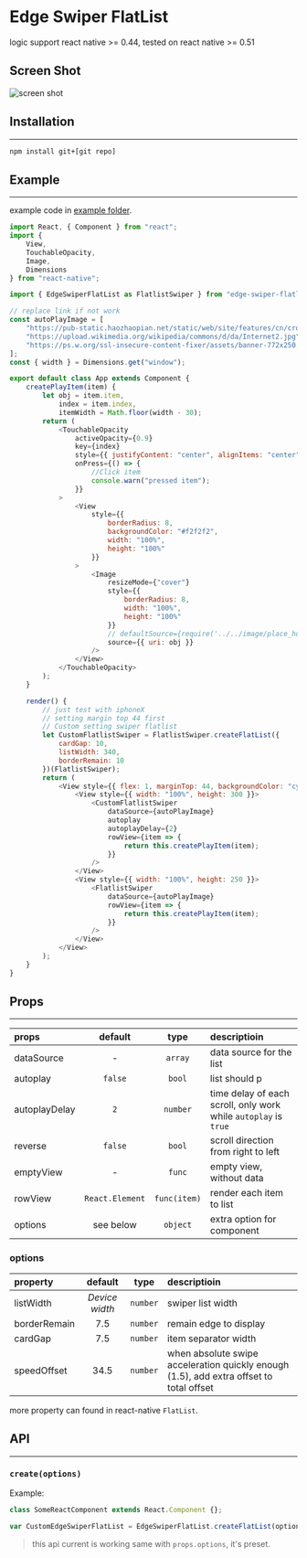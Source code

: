 # Edge Swiper FlatList

logic support react native >= 0.44, tested on react native >= 0.51

## Screen Shot

![screen shot](./docs/example.gif)

## Installation

----

```sh
npm install git+[git repo]
```

## Example

----

example code in [example folder](./example).

```javascript
import React, { Component } from "react";
import {
    View,
    TouchableOpacity,
    Image,
    Dimensions
} from "react-native";

import { EdgeSwiperFlatList as FlatlistSwiper } from "edge-swiper-flatlist";

// replace link if not work
const autoPlayImage = [
    "https://pub-static.haozhaopian.net/static/web/site/features/cn/crop/images/crop_20a7dc7fbd29d679b456fa0f77bd9525d.jpg",
    "https://upload.wikimedia.org/wikipedia/commons/d/da/Internet2.jpg",
    "https://ps.w.org/ssl-insecure-content-fixer/assets/banner-772x250.png?rev=1363964"
];
const { width } = Dimensions.get("window");

export default class App extends Component {
    createPlayItem(item) {
        let obj = item.item,
            index = item.index,
            itemWidth = Math.floor(width - 30);
        return (
            <TouchableOpacity
                activeOpacity={0.9}
                key={index}
                style={{ justifyContent: "center", alignItems: "center" }}
                onPress={() => {
                    //Click item
                    console.warn("pressed item");
                }}
            >
                <View
                    style={{
                        borderRadius: 8,
                        backgroundColor: "#f2f2f2",
                        width: "100%",
                        height: "100%"
                    }}
                >
                    <Image
                        resizeMode={"cover"}
                        style={{
                            borderRadius: 8,
                            width: "100%",
                            height: "100%"
                        }}
                        // defaultSource={require('../../image/place_hold.png')}
                        source={{ uri: obj }}
                    />
                </View>
            </TouchableOpacity>
        );
    }

    render() {
        // just test with iphoneX
        // setting margin top 44 first
        // Custom setting swiper flatlist
        let CustomFlatlistSwiper = FlatlistSwiper.createFlatList({
            cardGap: 10,
            listWidth: 340,
            borderRemain: 10
        })(FlatlistSwiper);
        return (
            <View style={{ flex: 1, marginTop: 44, backgroundColor: "cyan" }}>
                <View style={{ width: "100%", height: 300 }}>
                    <CustomFlatlistSwiper
                        dataSource={autoPlayImage}
                        autoplay
                        autoplayDelay={2}
                        rowView={item => {
                            return this.createPlayItem(item);
                        }}
                    />
                </View>
                <View style={{ width: "100%", height: 250 }}>
                    <FlatlistSwiper
                        dataSource={autoPlayImage}
                        rowView={item => {
                            return this.createPlayItem(item);
                        }}
                    />
                </View>
            </View>
        );
    }
}
```

## Props

----

|props|default|type|descriptioin|
|:-|:-:|:-:|:-|
|dataSource| - |`array`| data source for the list |
|autoplay|`false`|`bool`| list should p|
|autoplayDelay|`2`|`number`| time delay of each scroll, only work while `autoplay` is `true`|
|reverse|`false`|`bool`| scroll direction from right to left|
|emptyView|-|`func`|empty view, without data|
|rowView| `React.Element`|`func(item)`|render each item to list|
|options|see below|`object`|extra option for component|

### options

|property|default|type|descriptioin|
|:-|:-:|:-:|:-|
|listWidth|_Device width_|`number`|swiper list width|
|borderRemain|7.5|`number`|remain edge to display|
|cardGap|7.5|`number`|item separator width|
|speedOffset| 34.5|`number`|when absolute swipe acceleration quickly enough (1.5), add extra offset to total offset|

more property can found in react-native `FlatList`.

## API

----

### `create(options)`

Example:

```javascript
class SomeReactComponent extends React.Component {};

var CustomEdgeSwiperFlatList = EdgeSwiperFlatList.createFlatList(options)(SomeReactComponent);
```

> this api current is working same with `props.options`, it's preset.
